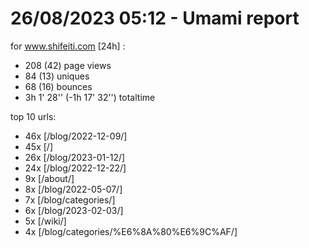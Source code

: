 # 26/08/2023 05:12 - Umami report
for www.shifeiti.com [24h] :

 - 208 (42) page views
 - 84 (13) uniques
 - 68 (16) bounces
 - 3h 1' 28'' (-1h 17' 32'') totaltime


top 10 urls:
 - 46x [/blog/2022-12-09/]
 - 45x [/]
 - 26x [/blog/2023-01-12/]
 - 24x [/blog/2022-12-22/]
 - 9x [/about/]
 - 8x [/blog/2022-05-07/]
 - 7x [/blog/categories/]
 - 6x [/blog/2023-02-03/]
 - 5x [/wiki/]
 - 4x [/blog/categories/%E6%8A%80%E6%9C%AF/]


